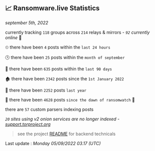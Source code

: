 
## 📈 Ransomware.live Statistics
_september 5th, 2022_

currently tracking `118` groups across `214` relays & mirrors - _`92` currently online_ 📡

⏲ there have been `4` posts within the `last 24 hours`

🕓 there have been `25` posts within the `month of september`

📅 there have been `635` posts within the `last 90 days`

🏚 there have been `2342` posts since the `1st January 2022`

🚀 there have been `2252` posts `last year`

🦕 there have been `4628` posts `since the dawn of ransomwatch` 🐣

there are `57` custom parsers indexing posts

_`20` sites using v2 onion services are no longer indexed - [support.torproject.org](https://support.torproject.org/onionservices/v2-deprecation/)_

> see the project [README](https://github.com/jmousqueton/ransomwatch#readme) for backend technicals



Last update : _Monday 05/09/2022 03.17 (UTC)_

